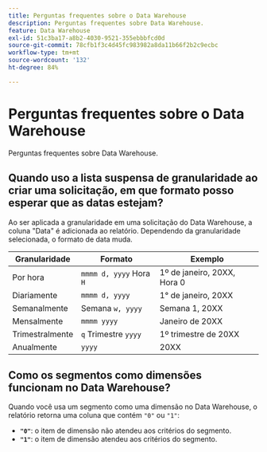 ```yaml
---
title: Perguntas frequentes sobre o Data Warehouse
description: Perguntas frequentes sobre Data Warehouse.
feature: Data Warehouse
exl-id: 51c3ba17-a8b2-4030-9521-355ebbbfcd0d
source-git-commit: 78cfb1f3c4d45fc983982a8da11b66f2b2c9ecbc
workflow-type: tm+mt
source-wordcount: '132'
ht-degree: 84%

---
```


# Perguntas frequentes sobre o Data Warehouse

Perguntas frequentes sobre Data Warehouse.

## Quando uso a lista suspensa de granularidade ao criar uma solicitação, em que formato posso esperar que as datas estejam?

Ao ser aplicada a granularidade em uma solicitação do Data Warehouse, a coluna &quot;Data&quot; é adicionada ao relatório. Dependendo da granularidade selecionada, o formato de data muda.

| Granularidade | Formato | Exemplo |
| --- | --- | --- |
| Por hora | `mmmm d, yyyy` Hora `H` | 1º de janeiro, 20XX, Hora 0 |
| Diariamente | `mmmm d, yyyy` | 1° de janeiro, 20XX |
| Semanalmente | Semana `w, yyyy` | Semana 1, 20XX |
| Mensalmente | `mmmm yyyy` | Janeiro de 20XX |
| Trimestralmente | `q` Trimestre `yyyy` | 1º trimestre de 20XX |
| Anualmente | `yyyy` | 20XX |

## Como os segmentos como dimensões funcionam no Data Warehouse?

Quando você usa um segmento como uma dimensão no Data Warehouse, o relatório retorna uma coluna que contém `"0"` ou `"1"`:

* **`"0"`**: o item de dimensão não atendeu aos critérios do segmento.
* **`"1"`**: o item de dimensão atendeu aos critérios do segmento.

